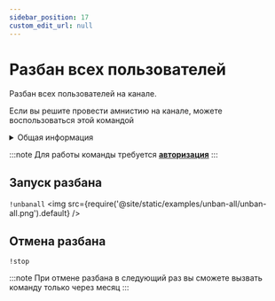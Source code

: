 ```yaml
---
sidebar_position: 17
custom_edit_url: null
---
```


# Разбан всех пользователей

Разбан всех пользователей на канале.

Если вы решите провести амнистию на канале, можете воспользоваться этой командой

<details>
  <summary>Общая информация</summary>
  <ul>
    <li><b>Название:</b> unbanall</li>
    <li><b>Элиасы:</b> отсутствуют</li>
    <li><b>Кулдаун:</b> 1 месяц</li>
    <li><a href="https://github.com/Relanit/ModBoty/blob/master/ModBoty/cogs/unban_all.py"><b>Исходный код</b></a></li>
  </ul>
</details>

:::note 
Для работы команды требуется **[авторизация](./auth.md)** 
:::

## Запуск разбана
`!unbanall`
<img src={require('@site/static/examples/unban-all/unban-all.png').default} />

## Отмена разбана
`!stop`

:::note
При отмене разбана в следующий раз вы сможете вызвать команду только через месяц
:::